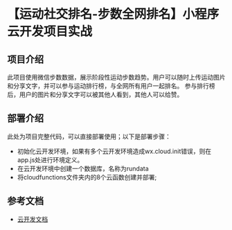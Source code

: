 # 【运动社交排名-步数全网排名】小程序云开发项目实战

## 项目介绍

此项目使用微信步数数据，展示阶段性运动步数趋势。用户可以随时上传运动图片和分享文字，并可以参与运动排行榜，与全网所有用户一起排名。
参与排行榜后，用户的图片和分享文字可以被其他人看到，其他人可以给赞。

## 部署介绍

此处为项目完整代码，可以直接部署使用；以下是部署步骤：

- 初始化云开发环境，如果有多个云开发环境造成wx.cloud.init错误，则在app.js处进行环境定义。
- 在云开发环境中创建一个数据库，名称为rundata
- 将cloudfunctions文件夹内的8个云函数创建并部署;

## 参考文档

- [云开发文档](https://developers.weixin.qq.com/miniprogram/dev/wxcloud/basis/getting-started.html)
